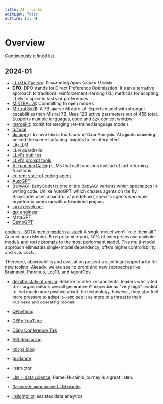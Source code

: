 ```yaml
---
title: AI | Links
editLink: false
outline: [1, 4]
---
```


# Overview

Continuously refined list.

## 2024-01

- [LLaMA-Factory](https://github.com/hiyouga/LLaMA-Factory): Fine-tuning Open Source Models
- **DPO**: DPO stands for Direct Preference Optimization. It's an alternative approach to traditional reinforcement learning (RL) methods for adapting LLMs to specific tasks or preferences.
- [MISTRAL AI](https://mistral.ai/): Committing to open models
- [Mixtral 8x7B](https://mistral.ai/news/mixtral-of-experts/): A 7B sparse Mixture-of-Experts model with stronger capabilities than Mistral 7B. Uses 12B active parameters out of 45B total. Supports multiple languages, code and 32k context window
- [mergekit](https://github.com/cg123/mergekit): toolkit for merging pre-trained language models.
- [tutorial](https://freedium.cfd/https://towardsdatascience.com/merge-large-language-models-with-mergekit-2118fb392b54)
- [datagpt](https://datagpt.com/): I believe this is the future of Data Analysis. AI agents scanning behind the scene surfacing insights to be interpreted
- LiteLLM
- [LLM guardrails](https://github.com/guardrails-ai/guardrails)
- [LLM's outlines](https://github.com/outlines-dev/outlines)
- [LLM's prompt tools](https://github.com/hegelai/prompttools)
- [AI Function Calling](https://gradientflow.com/expanding-ai-horizons-the-rise-of-function-calling-in-llms/) LLMs that call functions instead of just returning functions.
- [current state of coding agent](https://deepsense.ai/coding-agents-in-large-language-models?utm_source=substack&utm_medium=email).
- [AutoGPT](https://github.com/Significant-Gravitas/AutoGPT)
- [BabyAGI](https://github.com/yoheinakajima/babyagi): BabyCoder is one of the BabyAGI variants which specializes in writing code. Unlike AutoGPT, which creates agents on the fly, BabyCoder uses a handful of predefined, specific agents who work together to come up with a functional project.
- [smol developer](https://github.com/smol-ai/developer)
- [gpt engineer](https://github.com/gpt-engineer-org/gpt-engineer)
- [MetaGPT](https://github.com/geekan/MetaGPT)
- [DemoGPT](https://github.com/melih-unsal/DemoGPT)

[codium - SOTA](https://www.codium.ai/blog/alphacodium-state-of-the-art-code-generation-for-code-contests)
[menlo modern ai stack](https://menlovc.com/perspective/the-modern-ai-stack-design-principles-for-the-future-of-enterprise-ai-architectures/)
A single model won’t “rule them all.” According to Menlo’s Enterprise AI report, 60% of enterprises use multiple models and route prompts to the most performant model. This multi-model approach eliminates single-model dependency, offers higher controllability, and cuts costs.

Therefore, observability and evaluation present a significant opportunity for new tooling. Already, we are seeing promising new approaches like Braintrust, Patronus, Log10, and AgentOps.

- [deloitte state of gen ai](https://www2.deloitte.com/content/dam/Deloitte/us/Documents/consulting/us-state-of-gen-ai-report.pdf): Relative to other respondents, leaders who rated their organization’s overall generative AI expertise as “very
  high” tended to feel much more positive about the technology; however, they also feel more pressure to
  adopt it—and see it as more of a threat to their business and operating models

- [QAnything](https://github.com/netease-youdao/QAnything)
- [DSPy YouTube](https://www.youtube.com/watch?v=CDung1LnLbY)
- [DSpy Conference Talk](https://www.youtube.com/watch?v=Dt3H2ninoeY)
- [AGI Reasoning](https://mlops.community/towards-agi-making-llms-better-at-reasoning-1-2)
- [mlops blog](https://mlops.community/blog/)
- [guidance](https://github.com/guidance-ai/guidance)
- [instructor](https://github.com/jxnl/instructor/tree/main)
- [Llm + data science](https://pca.st/podcast/f74fa690-8b35-0139-34f1-0acc26574db2): Hamel Husain's journey is a great listen.
- [Research: auto assert LLM results](https://arxiv.org/abs/2401.03038)
- [insightpilot](https://www.marktechpost.com/2023/12/24/microsoft-researchers-introduce-insightpilot-an-llm-empowered-automated-data-exploration-system/): assisted data analytics
